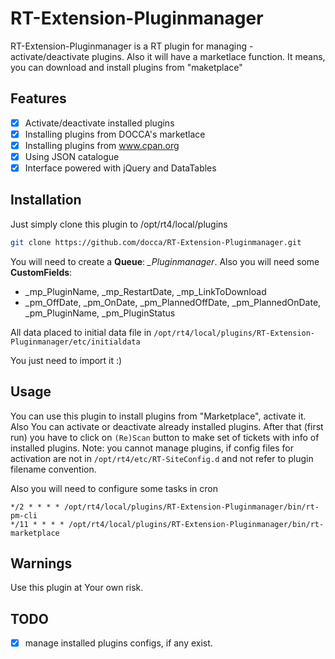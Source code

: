 
# RT-Extension-Pluginmanager

RT-Extension-Pluginmanager is a RT plugin for managing - activate/deactivate plugins.
Also it will have a marketlace function. It means, you can download and install plugins from "maketplace"

## Features

- [x] Activate/deactivate installed plugins
- [x] Installing plugins from DOCCA's marketlace
- [x] Installing plugins from www.cpan.org
- [x] Using JSON catalogue
- [x] Interface powered with jQuery and DataTables

## Installation

Just simply clone this plugin to /opt/rt4/local/plugins

```bash
git clone https://github.com/docca/RT-Extension-Pluginmanager.git
```

You will need to create a **Queue**: *_Pluginmanager*. Also you will need some **CustomFields**: 

- _mp_PluginName, _mp_RestartDate, _mp_LinkToDownload
- _pm_OffDate, _pm_OnDate, _pm_PlannedOffDate, _pm_PlannedOnDate, _pm_PluginName,  _pm_PluginStatus

All data placed to initial data file in `/opt/rt4/local/plugins/RT-Extension-Pluginmanager/etc/initialdata`

You just need to import it :) 

## Usage
You can use this plugin to install plugins from "Marketplace", activate it. Also You can activate or deactivate already installed plugins. After that (first run) you have to click on `(Re)Scan` button to make set of tickets with info of installed plugins.
Note: you cannot manage plugins, if config files for activation are not in `/opt/rt4/etc/RT-SiteConfig.d` and not refer to plugin filename convention. 

Also you will need to configure some tasks in cron
```crontab
*/2 * * * * /opt/rt4/local/plugins/RT-Extension-Pluginmanager/bin/rt-pm-cli
*/11 * * * * /opt/rt4/local/plugins/RT-Extension-Pluginmanager/bin/rt-marketplace
```

## Warnings
Use this plugin at Your own risk.


## TODO

- [x] manage installed plugins configs, if any exist.
